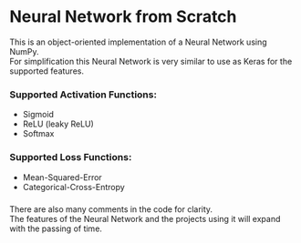# Neural Network from Scratch

This is an object-oriented implementation of a Neural Network using NumPy.      
For simplification this Neural Network is very similar to use as Keras for the supported features.

### Supported Activation Functions: 
- Sigmoid
- ReLU (leaky ReLU)
- Softmax

### Supported Loss Functions: 
- Mean-Squared-Error
- Categorical-Cross-Entropy

###
There are also many comments in the code for clarity.     
The features of the Neural Network and the projects using it will expand with the passing of time.               
